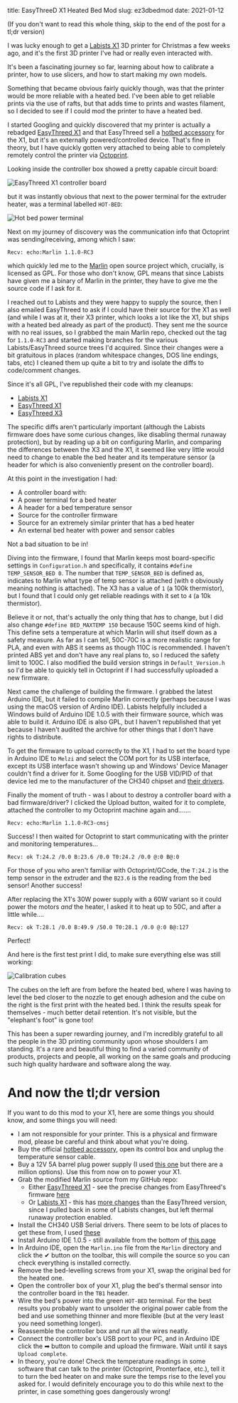 title: EasyThreeD X1 Heated Bed Mod
slug: ez3dbedmod
date: 2021-01-12


(If you don't want to read this whole thing, skip to the end of the post for a tl;dr version)

I was lucky enough to get a [Labists X1](https://amzn.to/3i8l8Sz) 3D printer for Christmas a few weeks ago, and it's the first 3D printer I've had or really even interacted with.

It's been a fascinating journey so far, learning about how to calibrate a printer, how to use slicers, and how to start making my own models.

Something that became obvious fairly quickly though, was that the printer would be more reliable with a heated bed. I've been able to get reliable prints via the use of rafts, but that adds time to prints and wastes filament, so I decided to see if I could mod the printer to have a heated bed.

I started Googling and quickly discovered that my printer is actually a rebadged [EasyThreed X1](https://www.easythreed.com/h-col-1223.html) and that EasyThreed sell a [hotbed accessory](https://www.aliexpress.com/i/4000911088465.html) for the X1, but it's an externally powered/controlled device. That's fine in theory, but I have quickly gotten very attached to being able to completely remotely control the printer via [Octoprint](https://octoprint.org/).

Looking inside the controller box showed a pretty capable circuit board:

![EasyThreed X1 controller board]({filename}/images/easythreed_x1_controller.jpg)

but it was instantly obvious that next to the power terminal for the extruder heater, was a terminal labelled `HOT-BED`:

![Hot bed power terminal]({filename}/images/easythreed_x1_terminals.jpg)

Next on my journey of discovery was the communication info that Octoprint was sending/receiving, among which I saw:

`Recv: echo:Marlin 1.1.0-RC3`

which quickly led me to the [Marlin](https://github.com/MarlinFirmware/Marlin) open source project which, crucially, is licensed as GPL. For those who don't know, GPL means that since Labists have given me a binary of Marlin in the printer, they have to give me the source code if I ask for it.

I reached out to Labists and they were happy to supply the source, then I also emailed EasyThreed to ask if I could have their source for the X1 as well (and while I was at it, their X3 printer, which looks a lot like the X1, but ships with a heated bed already as part of the product). They sent me the source with no real issues, so I grabbed the main Marlin repo, checked out the tag for `1.1.0-RC3` and started making branches for the various Labists/EasyThreed source trees I'd acquired. Since their changes were a bit gratuitous in places (random whitespace changes, DOS line endings, tabs, etc) I cleaned them up quite a bit to try and isolate the diffs to code/comment changes.

Since it's all GPL, I've republished their code with my cleanups:

 * [Labists X1](https://github.com/cmsj/Marlin/tree/1.1.0-RC3-Labists-X1)
 * [EasyThreed X1](https://github.com/cmsj/Marlin/tree/1.1.0-RC3-EasyThreeD-X1)
 * [EasyThreed X3](https://github.com/cmsj/Marlin/tree/1.1.0-RC3-EasyThreeD-X3)

The specific diffs aren't particularly important (although the Labists firmware does have some curious changes, like disabling thermal runaway protection), but by reading up a bit on configuring Marlin, and comparing the differences between the X3 and the X1, it seemed like very little would need to change to enable the bed heater and its temperature sensor (a header for which is also conveniently present on the controller board).

At this point in the investigation I had:

 * A controller board with:
  * A power terminal for a bed heater
  * A header for a bed temperature sensor
 * Source for the controller firmware
 * Source for an extremely similar printer that has a bed heater
 * An external bed heater with power and sensor cables

Not a bad situation to be in!

Diving into the firmware, I found that Marlin keeps most board-specific settings in `Configuration.h` and specifically, it contains `#define TEMP_SENSOR_BED 0`. The number that `TEMP_SENSOR_BED` is defined as, indicates to Marlin what type of temp sensor is attached (with `0` obviously meaning nothing is attached). The X3 has a value of `1` (a 100k thermistor), but I found that I could only get reliable readings with it set to `4` (a 10k thermistor).

Believe it or not, that's actually the only thing that *has* to change, but I did also change `#define BED_MAXTEMP 150` because 150C seems kind of high. This define sets a temperature at which Marlin will shut itself down as a safety measure. As far as I can tell, 50C-70C is a more realistic range for PLA, and even with ABS it seems as though 110C is recommended. I haven't printed ABS yet and don't have any real plans to, so I reduced the safety limit to 100C.
I also modified the build version strings in `Default_Version.h` so I'd be able to quickly tell in Octoprint if I had successfully uploaded a new firmware.

Next came the challenge of building the firmware. I grabbed the latest Arduino IDE, but it failed to compile Marlin correctly (perhaps because I was using the macOS version of Ardino IDE). Labists helpfully included a Windows build of Arduino IDE 1.0.5 with their firmware source, which was able to build it. Arduino IDE is also GPL, but I haven't republished that yet because I haven't audited the archive for other things that I don't have rights to distribute.

To get the firmware to upload correctly to the X1, I had to set the board type in Arduino IDE to `Melzi` and select the COM port for its USB interface, except its USB interface wasn't showing up and Windows' Device Manager couldn't find a driver for it. Some Googling for the USB VID/PID of that device led me to the manufacturer of the CH340 chipset and [their drivers](http://www.wch.cn/download/ch341ser_exe.html).

Finally the moment of truth - was I about to destroy a controller board with a bad firmware/driver? I clicked the Upload button, waited for it to complete, attached the controller to my Octoprint machine again and.......

`Recv: echo:Marlin 1.1.0-RC3-cmsj`

Success! I then waited for Octoprint to start communicating with the printer and monitoring temperatures...

`Recv: ok T:24.2 /0.0 B:23.6 /0.0 T0:24.2 /0.0 @:0 B@:0`

For those of you who aren't familiar with Octoprint/GCode, the `T:24.2` is the temp sensor in the extruder and the `B23.6` is the reading from the bed sensor! Another success!

After replacing the X1's 30W power supply with a 60W variant so it could power the motors *and* the heater, I asked it to heat up to 50C, and after a little while....

`Recv: ok T:28.1 /0.0 B:49.9 /50.0 T0:28.1 /0.0 @:0 B@:127`

Perfect!

And here is the first test print I did, to make sure everything else was still working:

![Calibration cubes]({filename}/images/easythreed_x1_cubes.jpg)

The cubes on the left are from before the heated bed, where I was having to level the bed closer to the nozzle to get enough adhesion and the cube on the right is the first print with the heated bed. I think the results speak for themselves - much better detail retention. It's not visible, but the "elephant's foot" is gone too!

This has been a super rewarding journey, and I'm incredibly grateful to all the people in the 3D printing community upon whose shoulders I am standing. It's a rare and beautiful thing to find a varied community of products, projects and people, all working on the same goals and producing such high quality hardware and software along the way.

# And now the tl;dr version

If you want to do this mod to your X1, here are some things you should know, and some things you will need:

 * I am not responsible for your printer. This is a physical and firmware mod, please be careful and think about what you're doing.
 * Buy the official [hotbed accessory](https://www.aliexpress.com/i/4000911088465.html), open its control box and unplug the temperature sensor cable.
 * Buy a 12V 5A barrel plug power supply (I used [this one](https://amzn.to/3oM2VN3) but there are a million options). Use this from now on to power your X1.
 * Grab the modified Marlin source from my GitHub repo:
     * Either [EasyThreed X1](https://github.com/cmsj/Marlin/tree/1.1.0-RC3-EasyThreeD-X1-cmsj) - see the precise changes from EasyThreed's firmware [here](https://github.com/cmsj/Marlin/compare/1.1.0-RC3-EasyThreeD-X1...cmsj:1.1.0-RC3-EasyThreeD-X1-cmsj)
     * Or [Labists X1](https://github.com/cmsj/Marlin/tree/1.1.0-RC3-Labists-X1-cmsj) - this has [more changes](https://github.com/cmsj/Marlin/compare/1.1.0-RC3-Labists-X1...cmsj:1.1.0-RC3-Labists-X1-cmsj) than the EasyThreed version, since I pulled back in some of Labists changes, but left thermal runaway protection enabled.
 * Install the CH340 USB Serial drivers. There seem to be lots of places to get these from, I used [these](http://www.wch.cn/download/ch341ser_exe.html)
 * Install Arduino IDE 1.0.5 - still available from the bottom of [this page](https://www.arduino.cc/en/main/OldSoftwareReleases)
 * In Arduino IDE, open the `Marlin.ino` file from the `Marlin` directory and click the ✔ button on the toolbar, this will compile the source so you can check everything is installed correctly.
 * Remove the bed-levelling screws from your X1, swap the original bed for the heated one.
 * Open the controller box of your X1, plug the bed's thermal sensor into the controller board in the `TB1` header.
 * Wire the bed's power into the green `HOT-BED` terminal. For the best results you probably want to unsolder the original power cable from the bed and use something thinner and more flexible (but at the very least you need something longer).
 * Reassemble the controller box and run all the wires neatly.
 * Connect the controller box's USB port to your PC, and in Arduino IDE click the ➡ button to compile and upload the firmware. Wait until it says `Upload complete`.
 * In theory, you're done! Check the temperature readings in some software that can talk to the printer (Octoprint, Pronterface, etc.), tell it to turn the bed heater on and make sure the temps rise to the level you asked for. I would definitely encourage you to do this while next to the printer, in case something goes dangerously wrong!


